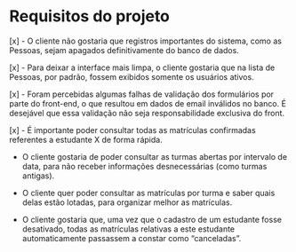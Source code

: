 # Requisitos do projeto

[x] - O cliente não gostaria que registros importantes do sistema, como as Pessoas, sejam apagados definitivamente do banco de dados.

[x] - Para deixar a interface mais limpa, o cliente gostaria que na lista de Pessoas, por padrão, fossem exibidos somente os usuários ativos.

[x] - Foram percebidas algumas falhas de validação dos formulários por parte do front-end, o que resultou em dados de email inválidos no banco. É desejável que essa validação não seja responsabilidade exclusiva do front.

[x] - É importante poder consultar todas as matrículas confirmadas referentes a estudante X de forma rápida.

* O cliente gostaria de poder consultar as turmas abertas por intervalo de data, para não receber informações desnecessárias (como turmas antigas).

* O cliente quer poder consultar as matrículas por turma e saber quais delas estão lotadas, para organizar melhor as matrículas.

* O cliente gostaria que, uma vez que o cadastro de um estudante fosse desativado, todas as matrículas relativas a este estudante automaticamente passassem a constar como “canceladas”.